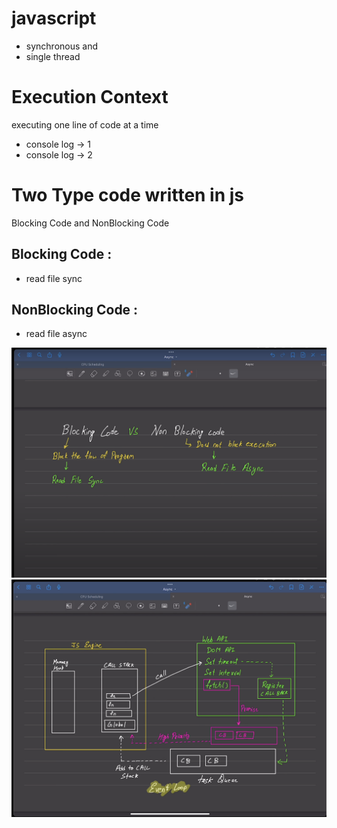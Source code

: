 # javascript 
- synchronous and
- single thread

# Execution Context
executing one line of code at a time
- console log -> 1
- console log -> 2

# Two Type code written in js 
Blocking Code and NonBlocking Code

## Blocking Code : 
+ read file sync


## NonBlocking Code :
+ read file async

<img src="img/Screenshot 2024-02-28 at 02.49.33.png" alt="alternative_text">
<img src="img/Screenshot 2024-02-28 at 02.13.14.png" alt="alternative_text">

